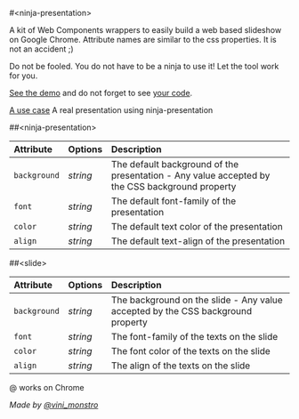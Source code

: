 #&lt;ninja-presentation&gt;

A kit of Web Components wrappers to easily build a web based slideshow on Google Chrome.
Attribute names are similar to the css properties. It is not an accident ;)

Do not be fooled. You do not have to be a ninja to use it! Let the tool work for you.

[See the demo](http://viniciusalmeida.github.io/ninja-presentation) and do not forget to see [your code](https://github.com/viniciusalmeida/ninja-presentation/blob/gh-pages/index.html).

[A use case](http://viniciusalmeida.github.io/presentations/introducing-the-gruntjs) A real presentation using ninja-presentation

##&lt;ninja-presentation&gt;

|Attribute|Options|Description|
|:--------|:------|:----------|
|`background`|*string*|The default background of the presentation - Any value accepted by the CSS background property|
|`font`|*string*|The default font-family of the presentation|
|`color`|*string*|The default text color of the presentation|
|`align`|*string*|The default text-align of the presentation|

##&lt;slide&gt;

|Attribute|Options|Description|
|:--------|:------|:----------|
|`background`|*string*|The background on the slide - Any value accepted by the CSS background property|
|`font`|*string*|The font-family of the texts on the slide|
|`color`|*string*|The font color of the texts on the slide|
|`align`|*string*|The align of the texts on the slide|

@ works on Chrome

*Made by [@vini_monstro](https://twitter.com/vini_monstro)*